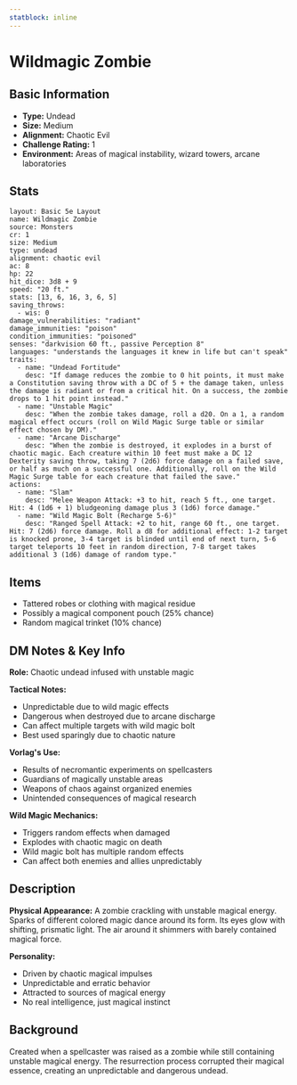 ```yaml
---
statblock: inline
---
```


# Wildmagic Zombie

## Basic Information
- **Type:** Undead
- **Size:** Medium
- **Alignment:** Chaotic Evil
- **Challenge Rating:** 1
- **Environment:** Areas of magical instability, wizard towers, arcane laboratories

## Stats
```statblock
layout: Basic 5e Layout
name: Wildmagic Zombie
source: Monsters
cr: 1
size: Medium
type: undead
alignment: chaotic evil
ac: 8
hp: 22
hit_dice: 3d8 + 9
speed: "20 ft."
stats: [13, 6, 16, 3, 6, 5]
saving_throws:
  - wis: 0
damage_vulnerabilities: "radiant"
damage_immunities: "poison"
condition_immunities: "poisoned"
senses: "darkvision 60 ft., passive Perception 8"
languages: "understands the languages it knew in life but can't speak"
traits:
  - name: "Undead Fortitude"
    desc: "If damage reduces the zombie to 0 hit points, it must make a Constitution saving throw with a DC of 5 + the damage taken, unless the damage is radiant or from a critical hit. On a success, the zombie drops to 1 hit point instead."
  - name: "Unstable Magic"
    desc: "When the zombie takes damage, roll a d20. On a 1, a random magical effect occurs (roll on Wild Magic Surge table or similar effect chosen by DM)."
  - name: "Arcane Discharge"
    desc: "When the zombie is destroyed, it explodes in a burst of chaotic magic. Each creature within 10 feet must make a DC 12 Dexterity saving throw, taking 7 (2d6) force damage on a failed save, or half as much on a successful one. Additionally, roll on the Wild Magic Surge table for each creature that failed the save."
actions:
  - name: "Slam"
    desc: "Melee Weapon Attack: +3 to hit, reach 5 ft., one target. Hit: 4 (1d6 + 1) bludgeoning damage plus 3 (1d6) force damage."
  - name: "Wild Magic Bolt (Recharge 5-6)"
    desc: "Ranged Spell Attack: +2 to hit, range 60 ft., one target. Hit: 7 (2d6) force damage. Roll a d8 for additional effect: 1-2 target is knocked prone, 3-4 target is blinded until end of next turn, 5-6 target teleports 10 feet in random direction, 7-8 target takes additional 3 (1d6) damage of random type."
```

## Items
- Tattered robes or clothing with magical residue
- Possibly a magical component pouch (25% chance)
- Random magical trinket (10% chance)

## DM Notes & Key Info
**Role:** Chaotic undead infused with unstable magic

**Tactical Notes:**
- Unpredictable due to wild magic effects
- Dangerous when destroyed due to arcane discharge
- Can affect multiple targets with wild magic bolt
- Best used sparingly due to chaotic nature

**Vorlag's Use:**
- Results of necromantic experiments on spellcasters
- Guardians of magically unstable areas
- Weapons of chaos against organized enemies
- Unintended consequences of magical research

**Wild Magic Mechanics:**
- Triggers random effects when damaged
- Explodes with chaotic magic on death
- Wild magic bolt has multiple random effects
- Can affect both enemies and allies unpredictably

## Description
**Physical Appearance:**
A zombie crackling with unstable magical energy. Sparks of different colored magic dance around its form. Its eyes glow with shifting, prismatic light. The air around it shimmers with barely contained magical force.

**Personality:**
- Driven by chaotic magical impulses
- Unpredictable and erratic behavior
- Attracted to sources of magical energy
- No real intelligence, just magical instinct

## Background
Created when a spellcaster was raised as a zombie while still containing unstable magical energy. The resurrection process corrupted their magical essence, creating an unpredictable and dangerous undead.
